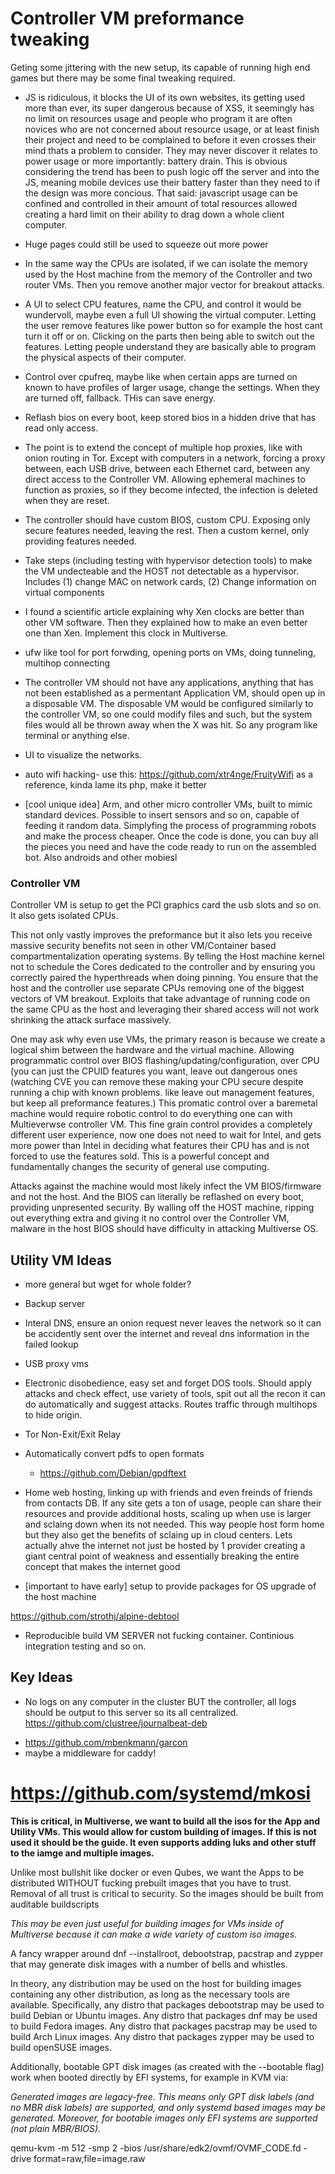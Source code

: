 # Controller VM preformance tweaking
Geting some jittering with the new setup, its capable of running high end games but there may be some final tweaking required.

- JS is ridiculous, it blocks the UI of its own websites, its getting used more than ever, its super dangerous because of XSS, it seemingly has no limit on resources usage and people who program it are often novices who are not concerned about resource usage, or at least finish their project and need to be complained to before it even crosses their mind thats a problem to consider. They may never discover it relates to power usage or more importantly: battery drain. This is obvious considering the trend has been to push logic off the server and into the JS, meaning mobile devices use their battery faster than they need to if the design was more concious. That said: javascript usage can be confined and controlled in their amount of total resources allowed creating a hard limit on their ability to drag down a whole client computer. 

* Huge pages could still be used to squeeze out more power

* In the same way the CPUs are isolated, if we can isolate the memory used by the Host machine from the memory of the Controller and two router VMs. Then you remove another major vector for breakout attacks.

* A UI to select CPU features, name the CPU, and control it would be wundervoll, maybe even a full UI showing the virtual computer. Letting the user remove features like power button so for example the host cant turn it off or on. Clicking on the parts then being able to switch out the features. Letting people understand they are basically able to program the physical aspects of their computer.

* Control over cpufreq, maybe like when certain apps are turned on known to have profiles of larger usage, change the settings. When they are turned off, fallback. THis can save energy.

* Reflash bios on every boot, keep stored bios in a hidden drive that has read only access.

* The point is to extend the concept of multiple hop proxies, like with onion routing in Tor. Except with computers in a network, forcing a proxy between, each USB drive, between each Ethernet card, between any direct access to the Controller VM. Allowing ephemeral machines to function as proxies, so if they become infected, the infection is deleted when they are reset.

* The controller should have custom BIOS, custom CPU. Exposing only secure features needed, leaving the rest. Then a custom kernel, only providing features needed.

* Take steps (including testing with hypervisor detection tools) to make the VM undecteable and the HOST not detectable as a hypervisor. Includes (1) change MAC on network cards, (2) Change information on virtual components

* I found a scientific article explaining why Xen clocks are better than other VM software. Then they explained how to make an even better one than Xen. Implement this clock in Multiverse.

* ufw like tool for port forwding, opening ports on VMs, doing tunneling, multihop connecting

* The controller VM should not have any applications, anything that has not been established as a permentant Application VM, should open up in a disposable VM. The disposable VM would be configured similarly to the controller VM, so one could modify files and such, but the system files would all be thrown away when the X was hit. So any program like terminal or anything else.

* UI to visualize the networks. 

* auto wifi hacking- use this: https://github.com/xtr4nge/FruityWifi as a reference, kinda lame its php, make it better 

* [cool unique idea] Arm, and other micro controller VMs, built to mimic standard devices. Possible to insert sensors and so on, capable of feeding it random data. Simplyfing the process of programming robots and make the process cheaper. Once the code is done, you can buy all the pieces you need and have the code ready to run on the assembled bot.
  Also androids and other mobiesl

### Controller VM

Controller VM is setup to get the PCI graphics card the usb slots and so on. It also gets isolated CPUs. 

This not only vastly improves the preformance but it also lets you receive massive security benefits not seen in other VM/Container based compartmentalization operating systems. By telling the Host machine kernel not to schedule the Cores dedicated to the controller and by ensuring you correctly paired the hyperthreads when doing pinning. You ensure that the host and the controller use separate CPUs removing one of the biggest vectors of VM breakout. Exploits that take advantage of running code on the same CPU as the host and leveraging their shared access will not work shrinking the attack surface massively. 

One may ask why even use VMs, the primary reason is because we create a logical shim between the hardware and the virtual machine. Allowing programmatic control over BIOS flashing/updating/configuration, over CPU (you can just the CPUID features you want, leave out dangerous ones (watching CVE you can remove these making your CPU secure despite running a chip with known problems. like leave out management features, but keep all preformance features.) This promatic control over a baremetal machine would require robotic control to do everything one can with Multieverwse controller VM. This fine grain control provides a completely different user experience, now one does not need to wait for Intel, and gets more power than Intel in deciding what features their CPU has and is not forced to use the features sold. This is a powerful concept and fundamentally changes the security of general use computing.

Attacks against the machine would most likely infect the VM BIOS/firmware and not the host. And the BIOS can literally be reflashed on every boot, providing unpresented security. By walling off the HOST machine, ripping out everything extra and giving it no control over the Controller VM, malware in the host BIOS should have difficulty in attacking Multiverse OS.



## Utility VM Ideas
* more general but wget for whole folder?

* Backup server

* Interal DNS, ensure an onion request never leaves the network so it can be accidently sent over the internet and reveal dns information in the failed lookup

* USB proxy vms

* Electronic disobedience, easy set and forget DOS tools. Should apply attacks and check effect, use variety of tools, spit out all the recon it can do automatically and suggest attacks. Routes traffic through multihops to hide origin.

* Tor Non-Exit/Exit Relay

* Automatically convert pdfs to open formats
  - https://github.com/Debian/gpdftext


* Home web hosting, linking up with friends and even freinds of friends from contacts DB. If any site gets a ton of usage, people can share their resources and provide additional hosts, scaling up when use is larger and sclaing down when its not needed. This way people host form home but they also get the benefits of sclaing up in cloud centers. Lets actually ahve the internet not just be hosted by 1 provider creating a giant central point of weakness and essentially breaking the entire concept that makes the internet good

* [important to have early] setup to provide packages for OS upgrade of the host machine

https://github.com/strothj/alpine-debtool 


* Reproducible build VM SERVER not fucking container. Continious integration testing and so on.

## Key Ideas

* No logs on any computer in the cluster BUT the controller, all logs should be output to this server so its all centralized.
https://github.com/clustree/journalbeat-deb
 - https://github.com/mbenkmann/garcon
 - maybe a middleware for caddy!

# https://github.com/systemd/mkosi
**This is critical, in Multiverse, we want to build all the isos for the App and Utility VMs. This would allow for custom building of images. If this is not used it should be the guide. It even supports adding luks and other stuff to the iamge and multiple images.**

Unlike most bullshit like docker or even Qubes, we want the Apps to be distributed WITHOUT fucking prebuilt images that you have to trust. Removal of all trust is critical to security. So the images should be built from auditable buildscripts

*This may be even just useful for building images for VMs inside of Multiverse because it can make a wide variety of custom iso images.*

A fancy wrapper around dnf --installroot, debootstrap, pacstrap and zypper that may generate disk images with a number of bells and whistles.

In theory, any distribution may be used on the host for building images containing any other distribution, as long as the necessary tools are available. Specifically, any distro that packages debootstrap may be used to build Debian or Ubuntu images. Any distro that packages dnf may be used to build Fedora images. Any distro that packages pacstrap may be used to build Arch Linux images. Any distro that packages zypper may be used to build openSUSE images.

Additionally, bootable GPT disk images (as created with the --bootable flag) work when booted directly by EFI systems, for example in KVM via:

*Generated images are legacy-free. This means only GPT disk labels (and no MBR disk labels) are supported, and only systemd based images may be generated. Moreover, for bootable images only EFI systems are supported (not plain MBR/BIOS).*

qemu-kvm -m 512 -smp 2 -bios /usr/share/edk2/ovmf/OVMF_CODE.fd -drive format=raw,file=image.raw

